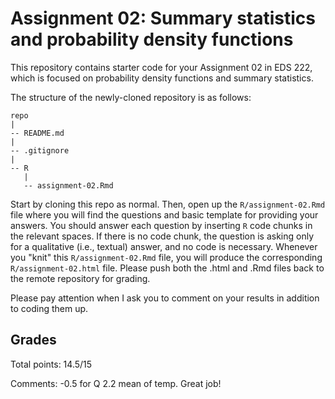 # Assignment 02: Summary statistics and probability density functions 

This repository contains starter code for your Assignment 02 in EDS 222, which is focused on probability density functions and summary statistics.

The structure of the newly-cloned repository is as follows:

```
repo
|
-- README.md
|
-- .gitignore
|
-- R
   |
   -- assignment-02.Rmd
```

Start by cloning this repo as normal. Then, open up the `R/assignment-02.Rmd` file where you will find the questions and basic template for providing your answers. You should answer each question by inserting `R` code chunks in the relevant spaces. If there is no code chunk, the question is asking only for a qualitative (i.e., textual) answer, and no code is necessary. Whenever you "knit" this `R/assignment-02.Rmd` file, you will produce the corresponding `R/assignment-02.html` file. Please push both the .html and .Rmd files back to the remote repository for grading.

Please pay attention when I ask you to comment on your results in addition to coding them up. 

## Grades

Total points:  14.5/15

Comments: -0.5 for Q 2.2 mean of temp. Great job!